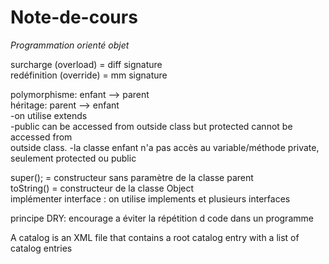 # Note-de-cours
*Programmation orienté objet* 

surcharge (overload) = diff signature  
redéfinition (override) = mm signature  
  
polymorphisme: enfant --> parent  
héritage: parent --> enfant  
-on utilise extends  
-public can be accessed from outside class but protected cannot be accessed from  
outside class.
-la classe enfant n'a pas accès au variable/méthode private, seulement protected ou public
  
super(); = constructeur sans paramètre de la classe parent  
toString() = constructeur de la classe Object  
implémenter interface : on utilise implements et plusieurs interfaces
    
principe DRY: encourage a éviter la répétition d code dans un programme  
  
A catalog is an XML file that contains a root catalog entry with a list of catalog entries

